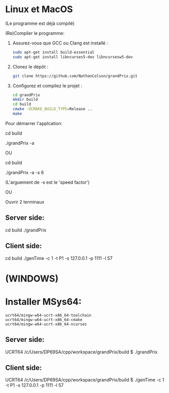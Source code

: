 # Linux et MacOS

(Le programme est déjà compilé)

(Re)Compiler le programme:


1. Assurez-vous que GCC ou Clang est installé :
   ```bash
   sudo apt-get install build-essential
   sudo apt-get install libncurses5-dev libncursesw5-dev
   ```
2. Clonez le dépôt :
   ```bash
   git clone https://github.com/NathanColson/grandPrix.git
   ```
3. Configurez et compilez le projet :
   ```bash
   cd grandPrix
   mkdir build
   cd build
   cmake -DCMAKE_BUILD_TYPE=Release ..
   make
   ```

Pour démarrer l'applcation:

cd build 

./grandPrix -a

OU

cd build 

./grandPrix -a -s 6

(L'arguement de -s est le 'speed factor')

OU

Ouvrir 2 terminaux

## Server side:
cd build
./grandPrix

## Client side:
cd build
./genTime -c 1 -t P1 -s 127.0.0.1 -p 1111 -l 57




 # (WINDOWS)


# Installer MSys64:


```
ucrt64/mingw-w64-ucrt-x86_64-toolchain
ucrt64/mingw-w64-ucrt-x86_64-cmake
ucrt64/mingw-w64-ucrt-x86_64-ncurses
```

## Server side:
UCRT64 /c/Users/DP69SA/cpp/workspace/grandPrix/build
$ ./grandPrix

## Client side:
UCRT64 /c/Users/DP69SA/cpp/workspace/grandPrix/build
$ ./genTime -c 1 -t P1 -s 127.0.0.1 -p 1111 -l 57
